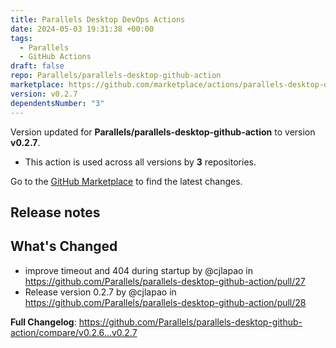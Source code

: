 ```yaml
---
title: Parallels Desktop DevOps Actions
date: 2024-05-03 19:31:38 +00:00
tags:
  - Parallels
  - GitHub Actions
draft: false
repo: Parallels/parallels-desktop-github-action
marketplace: https://github.com/marketplace/actions/parallels-desktop-devops-actions
version: v0.2.7
dependentsNumber: "3"
---
```



Version updated for **Parallels/parallels-desktop-github-action** to version **v0.2.7**.
- This action is used across all versions by **3** repositories.

Go to the [GitHub Marketplace](https://github.com/marketplace/actions/parallels-desktop-devops-actions) to find the latest changes.

## Release notes

## What's Changed
* improve timeout and 404 during startup by @cjlapao in https://github.com/Parallels/parallels-desktop-github-action/pull/27
* Release version 0.2.7 by @cjlapao in https://github.com/Parallels/parallels-desktop-github-action/pull/28


**Full Changelog**: https://github.com/Parallels/parallels-desktop-github-action/compare/v0.2.6...v0.2.7
